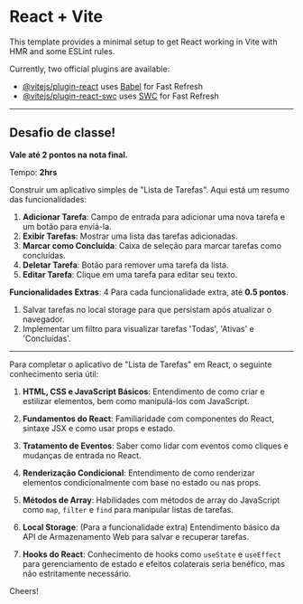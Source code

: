 # React + Vite

This template provides a minimal setup to get React working in Vite with HMR and some ESLint rules.

Currently, two official plugins are available:

- [@vitejs/plugin-react](https://github.com/vitejs/vite-plugin-react/blob/main/packages/plugin-react/README.md) uses [Babel](https://babeljs.io/) for Fast Refresh
- [@vitejs/plugin-react-swc](https://github.com/vitejs/vite-plugin-react-swc) uses [SWC](https://swc.rs/) for Fast Refresh

---------------------------------------------------------------------------------------------------------------------

## Desafio de classe!

**Vale até 2 pontos na nota final.**

Tempo: **2hrs**

Construir um aplicativo simples de "Lista de Tarefas". Aqui está um resumo das funcionalidades:

1. **Adicionar Tarefa**: Campo de entrada para adicionar uma nova tarefa e um botão para enviá-la.
2. **Exibir Tarefas**: Mostrar uma lista das tarefas adicionadas.
3. **Marcar como Concluída**: Caixa de seleção para marcar tarefas como concluídas.
4. **Deletar Tarefa**: Botão para remover uma tarefa da lista.
5. **Editar Tarefa**: Clique em uma tarefa para editar seu texto.

**Funcionalidades Extras**:
4
Para cada funcionalidade extra, até **0.5 pontos**.

1. Salvar tarefas no local storage para que persistam após atualizar o navegador.
2. Implementar um filtro para visualizar tarefas 'Todas', 'Ativas' e 'Concluídas'.

----------------------------------------------------------------------------------------------------------------------

Para completar o aplicativo de "Lista de Tarefas" em React, o seguinte conhecimento seria útil:

1. **HTML, CSS e JavaScript Básicos**: Entendimento de como criar e estilizar elementos, bem como manipulá-los com JavaScript.

2. **Fundamentos do React**: Familiaridade com componentes do React, sintaxe JSX e como usar props e estado.

3. **Tratamento de Eventos**: Saber como lidar com eventos como cliques e mudanças de entrada no React.

4. **Renderização Condicional**: Entendimento de como renderizar elementos condicionalmente com base no estado ou nas props.

5. **Métodos de Array**: Habilidades com métodos de array do JavaScript como `map`, `filter` e `find` para manipular listas de tarefas.

6. **Local Storage**: (Para a funcionalidade extra) Entendimento básico da API de Armazenamento Web para salvar e recuperar tarefas.

7. **Hooks do React**: Conhecimento de hooks como `useState` e `useEffect` para gerenciamento de estado e efeitos colaterais seria benéfico, mas não estritamente necessário.


Cheers!

